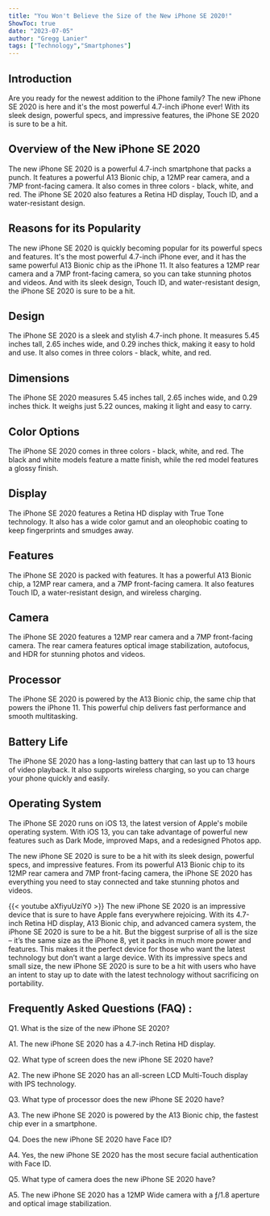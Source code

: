 ```yaml
---
title: "You Won't Believe the Size of the New iPhone SE 2020!"
ShowToc: true 
date: "2023-07-05"
author: "Gregg Lanier" 
tags: ["Technology","Smartphones"]
---
```

## Introduction 

Are you ready for the newest addition to the iPhone family? The new iPhone SE 2020 is here and it's the most powerful 4.7-inch iPhone ever! With its sleek design, powerful specs, and impressive features, the iPhone SE 2020 is sure to be a hit. 

## Overview of the New iPhone SE 2020

The new iPhone SE 2020 is a powerful 4.7-inch smartphone that packs a punch. It features a powerful A13 Bionic chip, a 12MP rear camera, and a 7MP front-facing camera. It also comes in three colors - black, white, and red. The iPhone SE 2020 also features a Retina HD display, Touch ID, and a water-resistant design. 

## Reasons for its Popularity

The new iPhone SE 2020 is quickly becoming popular for its powerful specs and features. It's the most powerful 4.7-inch iPhone ever, and it has the same powerful A13 Bionic chip as the iPhone 11. It also features a 12MP rear camera and a 7MP front-facing camera, so you can take stunning photos and videos. And with its sleek design, Touch ID, and water-resistant design, the iPhone SE 2020 is sure to be a hit. 

## Design

The iPhone SE 2020 is a sleek and stylish 4.7-inch phone. It measures 5.45 inches tall, 2.65 inches wide, and 0.29 inches thick, making it easy to hold and use. It also comes in three colors - black, white, and red. 

## Dimensions

The iPhone SE 2020 measures 5.45 inches tall, 2.65 inches wide, and 0.29 inches thick. It weighs just 5.22 ounces, making it light and easy to carry. 

## Color Options

The iPhone SE 2020 comes in three colors - black, white, and red. The black and white models feature a matte finish, while the red model features a glossy finish. 

## Display

The iPhone SE 2020 features a Retina HD display with True Tone technology. It also has a wide color gamut and an oleophobic coating to keep fingerprints and smudges away. 

## Features

The iPhone SE 2020 is packed with features. It has a powerful A13 Bionic chip, a 12MP rear camera, and a 7MP front-facing camera. It also features Touch ID, a water-resistant design, and wireless charging. 

## Camera

The iPhone SE 2020 features a 12MP rear camera and a 7MP front-facing camera. The rear camera features optical image stabilization, autofocus, and HDR for stunning photos and videos. 

## Processor

The iPhone SE 2020 is powered by the A13 Bionic chip, the same chip that powers the iPhone 11. This powerful chip delivers fast performance and smooth multitasking. 

## Battery Life

The iPhone SE 2020 has a long-lasting battery that can last up to 13 hours of video playback. It also supports wireless charging, so you can charge your phone quickly and easily. 

## Operating System

The iPhone SE 2020 runs on iOS 13, the latest version of Apple's mobile operating system. With iOS 13, you can take advantage of powerful new features such as Dark Mode, improved Maps, and a redesigned Photos app. 

The new iPhone SE 2020 is sure to be a hit with its sleek design, powerful specs, and impressive features. From its powerful A13 Bionic chip to its 12MP rear camera and 7MP front-facing camera, the iPhone SE 2020 has everything you need to stay connected and take stunning photos and videos.

{{< youtube aXfiyuUziY0 >}} 
The new iPhone SE 2020 is an impressive device that is sure to have Apple fans everywhere rejoicing. With its 4.7-inch Retina HD display, A13 Bionic chip, and advanced camera system, the iPhone SE 2020 is sure to be a hit. But the biggest surprise of all is the size – it’s the same size as the iPhone 8, yet it packs in much more power and features. This makes it the perfect device for those who want the latest technology but don’t want a large device. With its impressive specs and small size, the new iPhone SE 2020 is sure to be a hit with users who have an intent to stay up to date with the latest technology without sacrificing on portability.

## Frequently Asked Questions (FAQ) :
Q1. What is the size of the new iPhone SE 2020?

A1. The new iPhone SE 2020 has a 4.7-inch Retina HD display. 

Q2. What type of screen does the new iPhone SE 2020 have?

A2. The new iPhone SE 2020 has an all-screen LCD Multi-Touch display with IPS technology. 

Q3. What type of processor does the new iPhone SE 2020 have?

A3. The new iPhone SE 2020 is powered by the A13 Bionic chip, the fastest chip ever in a smartphone. 

Q4. Does the new iPhone SE 2020 have Face ID?

A4. Yes, the new iPhone SE 2020 has the most secure facial authentication with Face ID. 

Q5. What type of camera does the new iPhone SE 2020 have?

A5. The new iPhone SE 2020 has a 12MP Wide camera with a ƒ/1.8 aperture and optical image stabilization.


